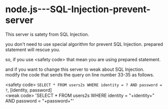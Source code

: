 # node.js---SQL-Injection-prevent-server
This server is satety from SQL Injection.

you don't need to use special algorithm for prevent SQL Injection.
prepared statement will rescue you.

so, if you use &lt;safety code&gt; that mean you are using prepared statement. 
  
and if you want to change this server to weak about SQL Injection.<br>
modify the code that sends the query on line number 33-35 as follows. <br>

&lt;safety code&gt;
`SELECT * FROM users2s WHERE identity = ? AND password = ?`, [identity, password] <br>
&lt;weak code&gt;
'SELECT * FROM users2s WHERE identity = "+identity+" AND password = "+password+"'
